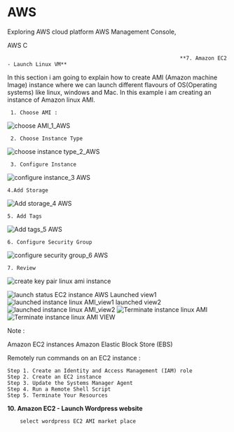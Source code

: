 # AWS
Exploring AWS cloud platform
AWS Management Console,

AWS C

                                                           **7. Amazon EC2 - Launch Linux VM**

In this section i am going to explain how to create AMI (Amazon machine Image) instance where we can launch different flavours of OS(Operating systems)         like linux, windows and Mac. In this example i am creating an instance of Amazon linux AMI.

     1. Choose AMI : 
     
![choose AMI_1_AWS](https://user-images.githubusercontent.com/20144507/111040332-d0213300-8432-11eb-9143-a1e563141614.png)


     2. Choose Instance Type

![choose instance type_2_AWS](https://user-images.githubusercontent.com/20144507/111040371-ff37a480-8432-11eb-9540-84dfdb76da7d.png)

     
     
     3. Configure Instance
![configure instance_3 AWS](https://user-images.githubusercontent.com/20144507/111040411-21c9bd80-8433-11eb-9baa-fe79073bcb6d.png)
   
    4.Add Storage

![Add storage_4 AWS](https://user-images.githubusercontent.com/20144507/111040453-4756c700-8433-11eb-8e73-9046d172f890.png)

     
    5. Add Tags
![Add tags_5 AWS](https://user-images.githubusercontent.com/20144507/111040463-56d61000-8433-11eb-9f52-9bd78d1a8d07.png)

    
    
    6. Configure Security Group
 ![configure security group_6 AWS](https://user-images.githubusercontent.com/20144507/111040480-681f1c80-8433-11eb-9687-c6ff875503fb.png)

      
    7. Review
   
  ![create key pair linux ami instance](https://user-images.githubusercontent.com/20144507/111040967-28a5ff80-8436-11eb-9790-b15be9a78db1.png)

![launch status EC2 instance AWS](https://user-images.githubusercontent.com/20144507/111040505-7a00bf80-8433-11eb-9ce7-6098db9864b8.png)
Launched view1
![launched instance linux AMI_view1](https://user-images.githubusercontent.com/20144507/111040673-6efa5f00-8434-11eb-851d-72aae1991116.png)
launched view2
![launched instance linux AMI_view2 ](https://user-images.githubusercontent.com/20144507/111040674-715cb900-8434-11eb-9ac4-cb51a88e1ac6.png)
![Terminate instance linux AMI](https://user-images.githubusercontent.com/20144507/111040981-3fe4ed00-8436-11eb-88ef-6fda2157fcb7.png)
![Terminate instance linux AMI VIEW](https://user-images.githubusercontent.com/20144507/111040986-45dace00-8436-11eb-92de-4bbe96aea592.png)

Note : 

Amazon EC2 instances
 Amazon Elastic Block Store (EBS)
 
 Remotely run commands on an EC2 instance :
        
    Step 1. Create an Identity and Access Management (IAM) role
    Step 2. Create an EC2 instance
    Step 3. Update the Systems Manager Agent
    Step 4. Run a Remote Shell Script
    Step 5. Terminate Your Resources


**10. Amazon EC2 - Launch Wordpress website**
      
        select wordpress EC2 AMI market place
